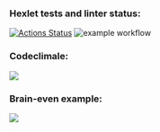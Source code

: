 ### Hexlet tests and linter status:
[![Actions Status](https://github.com/manylovv/frontend-project-lvl1/workflows/hexlet-check/badge.svg)](https://github.com/manylovv/frontend-project-lvl1/actions)
![example workflow](https://github.com/manylovv/frontend-project-lvl1/actions/workflows/linter.yml/badge.svg)
### Codeclimale:
<a href="https://codeclimate.com/github/codeclimate/codeclimate/maintainability"><img src="https://api.codeclimate.com/v1/badges/a99a88d28ad37a79dbf6/maintainability" /></a>
### Brain-even example:
<a href="https://asciinema.org/a/4x9bxh3HkIpCceG93MbWaMzyB" target="_blank"><img src="https://asciinema.org/a/4x9bxh3HkIpCceG93MbWaMzyB.svg" /></a>

